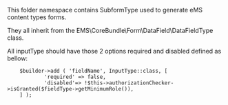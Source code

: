 This folder namespace contains SubformType used to generate eMS content types forms. 

They all inherit from the EMS\CoreBundle\Form\DataField\DataFieldType class.

All inputType should have those 2 options required and disabled defined as bellow:

		$builder->add ( 'fieldName', InputType::class, [
				'required' => false,
				'disabled'=> !$this->authorizationChecker->isGranted($fieldType->getMinimumRole()),
		] );	